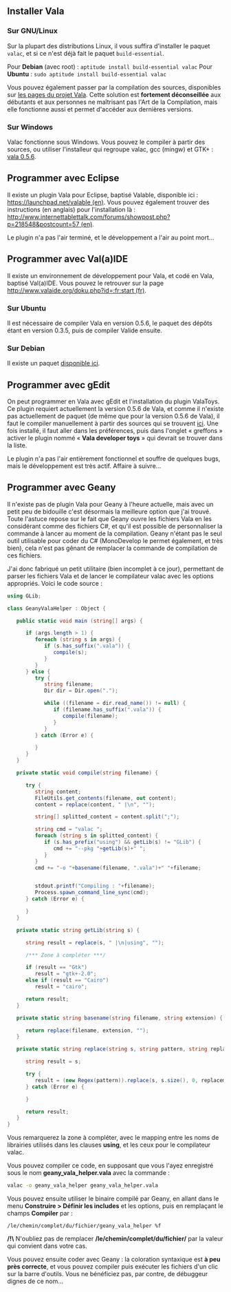 ## Installer Vala
### Sur GNU/Linux
Sur la plupart des distributions Linux, il vous suffira d'installer le paquet `valac`, et si ce n'est déjà fait le paquet `build-essential`.

Pour **Debian** (avec root) : `aptitude install build-essential valac`
Pour **Ubuntu** : `sudo aptitude install build-essential valac`

Vous pouvez également passer par la compilation des sources, disponibles sur [les pages du projet Vala](http://live.gnome.org/Vala/Release). Cette solution est **fortement déconseillée** aux débutants et aux personnes ne maîtrisant pas l'Art de la Compilation, mais elle fonctionne aussi et permet d'accéder aux dernières versions.

### Sur Windows
Valac fonctionne sous Windows. Vous pouvez le compiler à partir des sources, ou utiliser l'installeur qui regroupe valac, gcc (mingw) et GTK+ : [vala 0.5.6](http://code.google.com/p/valide/downloads/detail?name=vala-0.5.6.exe).

## Programmer avec Eclipse
Il existe un plugin Vala pour Eclipse, baptisé Valable, disponible ici : [https://launchpad.net/valable (en)](https://launchpad.net/valable). Vous pouvez également trouver des instructions (en anglais) pour l'installation là : [http://www.internettablettalk.com/forums/showpost.php?p=218548&postcount=57 (en)](http://www.internettablettalk.com/forums/showpost.php?p=218548&postcount=57).

Le plugin n'a pas l'air terminé, et le développement a l'air au point mort…

## Programmer avec Val(a)IDE
Il existe un environnement de développement pour Vala, et codé en Vala, baptisé Val(a)IDE. Vous pouvez le retrouver sur la page [http://www.valaide.org/doku.php?id=:fr:start (fr)](http://www.valaide.org/doku.php?id=:fr:start).

### Sur Ubuntu
Il est nécessaire de compiler Vala en version 0.5.6, le paquet des dépôts étant en version 0.3.5, puis de compiler Valide ensuite.

### Sur Debian
Il existe un paquet [disponible ici](http://www.valaide.org/doku.php?id=:fr:start#telechargement).

## Programmer avec gEdit
On peut programmer en Vala avec gEdit et l'installation du plugin ValaToys. Ce plugin requiert actuellement la version 0.5.6 de Vala, et comme il n'existe pas actuellement de paquet (de même que pour la version 0.5.6 de Vala), il faut le compiler manuellement à partir des sources qui se trouvent [ici](http://code.google.com/p/vtg/downloads/list). Une fois installé, il faut aller dans les préférences, puis dans l'onglet « greffons » activer le plugin nommé « **Vala developer toys** » qui devrait se trouver dans la liste.

Le plugin n'a pas l'air entièrement fonctionnel et souffre de quelques bugs, mais le développement est très actif. Affaire à suivre…

## Programmer avec Geany

Il n'existe pas de plugin Vala pour Geany à l'heure actuelle, mais avec un petit peu de bidouille c'est désormais la meilleure option que j'ai trouvé. Toute l'astuce repose sur le fait que Geany ouvre les fichiers Vala en les considérant comme des fichiers C#, et qu'il est possible de personnaliser la commande à lancer au moment de la compilation. Geany n'étant pas le seul outil utilisable pour coder du C# (MonoDevelop le permet également, et très bien), cela n'est pas gênant de remplacer la commande de compilation de ces fichiers.

J'ai donc fabriqué un petit utilitaire (bien incomplet à ce jour), permettant de parser les fichiers Vala et de lancer le compilateur valac avec les options appropriés. Voici le code source :

```csharp
using GLib;

class GeanyValaHelper : Object {

   public static void main (string[] args) {

      if (args.length > 1) {
         foreach (string s in args) {
            if (s.has_suffix(".vala")) {
               compile(s);
            }
         }
      } else {
         try {
            string filename;
            Dir dir = Dir.open(".");

            while ((filename = dir.read_name()) != null) {
               if (filename.has_suffix(".vala")) {
                  compile(filename);
               }
            }
         } catch (Error e) {

         }
      }
   }

   private static void compile(string filename) {

      try {
         string content;
         FileUtils.get_contents(filename, out content);
         content = replace(content, " |\n", "");

         string[] splitted_content = content.split(";");

         string cmd = "valac ";
         foreach (string s in splitted_content) {
            if (s.has_prefix("using") && getLib(s) != "GLib") {
               cmd += "--pkg "+getLib(s)+" ";
            }
         }
         cmd += "-o "+basename(filename, ".vala")+" "+filename;


         stdout.printf("Compiling : "+filename);
         Process.spawn_command_line_sync(cmd);
      } catch (Error e) {

      }
   }

   private static string getLib(string s) {

      string result = replace(s, " |\n|using", "");

      /*** Zone à compléter ***/

      if (result == "Gtk")
         result = "gtk+-2.0";
      else if (result == "Cairo")
         result = "cairo";

      return result;
   }

   private static string basename(string filename, string extension) {

      return replace(filename, extension, "");
   }

   private static string replace(string s, string pattern, string replacement) {

      string result = s;

      try {
         result = (new Regex(pattern)).replace(s, s.size(), 0, replacement);
      } catch (Error e) {

      }

      return result;
   }
}
```

Vous remarquerez la zone à compléter, avec le mapping entre les noms de librairies utilisés dans les clauses **using**, et les ceux pour le compilateur valac.

Vous pouvez compiler ce code, en supposant que vous l'ayez enregistré sous le nom **geany_vala_helper.vala** avec la commande :
```bash
valac -o geany_vala_helper geany_vala_helper.vala
```

Vous pouvez ensuite utiliser le binaire compilé par Geany, en allant dans le menu **Construire > Définir les includes** et les options, puis en remplaçant le champs **Compiler** par :
```
/le/chemin/complet/du/fichier/geany_vala_helper %f
```

**/!\\** N'oubliez pas de remplacer **/le/chemin/complet/du/fichier/** par la valeur qui convient dans votre cas.

Vous pouvez ensuite coder avec Geany : la coloration syntaxique est **à peu près correcte**, et vous pouvez compiler puis exécuter les fichiers d'un clic sur la barre d'outils. Vous ne bénéficiez pas, par contre, de débuggeur dignes de ce nom…
